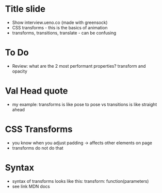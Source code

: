 # Title slide

- Show interview.ueno.co (made with greensock)
- CSS transforms - this is the basics of animation
- transforms, transitions, translate - can be confusing

# To Do

- Review: what are the 2 most performant properties? transform and opacity

# Val Head quote

- my example: transforms is like pose to pose vs transitions is like straight ahead

# CSS Transforms

- you know when you adjust padding -> affects other elements on page
- transforms do not do that

# Syntax

- syntax of transforms looks like this: transform: function(parameters)
- see link MDN docs
